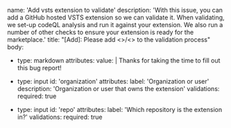 name: 'Add vsts extension to validate'
description: 'With this issue, you can add a GitHub hosted VSTS extension so we can validate it. When validating, we set-up codeQL analysis and run it against your extension. We also run a number of other checks to ensure your extension is ready for the marketplace.'
title: "[Add]: Please add <<organization>>/<<repo>> to the validation process"
body:
  - type: markdown
    attributes:
      value: |
        Thanks for taking the time to fill out this bug report!

  - type: input
    id: 'organization'
    attributes:
      label: 'Organization or user'
      description: 'Organization or user that owns the extension'
    validations:
      required: true

  - type: input
    id: 'repo'
    attributes:
      label: 'Which repository is the extension in?'
    validations:
      required: true
